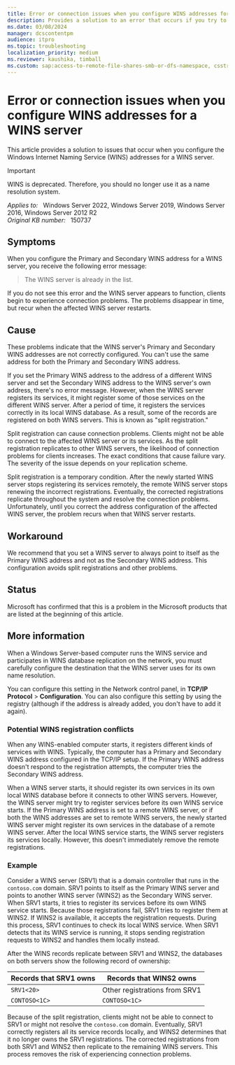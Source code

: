 ```yaml
---
title: Error or connection issues when you configure WINS addresses for a WINS server
description: Provides a solution to an error that occurs if you try to specify the same WINS address for a server as both Primary and Secondary, or if you set the same Primary address on multiple WINS servers.
ms.date: 03/08/2024
manager: dcscontentpm
audience: itpro
ms.topic: troubleshooting
localization_priority: medium
ms.reviewer: kaushika, timball
ms.custom: sap:access-to-remote-file-shares-smb-or-dfs-namespace, csstroubleshoot
---
```

# Error or connection issues when you configure WINS addresses for a WINS server

This article provides a solution to issues that occur when you configure the Windows Internet Naming Service (WINS) addresses for a WINS server.

> [!IMPORTANT]  
> WINS is deprecated. Therefore, you should no longer use it as a name resolution system.

_Applies to:_ &nbsp; Windows Server 2022, Windows Server 2019, Windows Server 2016, Windows Server 2012 R2  
_Original KB number:_ &nbsp; 150737

## Symptoms

When you configure the Primary and Secondary WINS address for a WINS server, you receive the following error message:

> The WINS server is already in the list.

If you do not see this error and the WINS server appears to function, clients begin to experience connection problems. The problems disappear in time, but recur when the affected WINS server restarts.

## Cause

These problems indicate that the WINS server's Primary and Secondary WINS addresses are not correctly configured. You can't use the same address for both the Primary and Secondary WINS address.

If you set the Primary WINS address to the address of a different WINS server and set the Secondary WINS address to the WINS server's own address, there's no error message. However, when the WINS server registers its services, it might register some of those services on the different WINS server. After a period of time, it registers the services correctly in its local WINS database. As a result, some of the records are registered on both WINS servers. This is known as "split registration."

Split registration can cause connection problems. Clients might not be able to connect to the affected WINS server or its services. As the split registration replicates to other WINS servers, the likelihood of connection problems for clients increases. The exact conditions that cause failure vary. The severity of the issue depends on your replication scheme.

Split registration is a temporary condition. After the newly started WINS server stops registering its services remotely, the remote WINS server stops renewing the incorrect registrations. Eventually, the corrected registrations replicate throughout the system and resolve the connection problems. Unfortunately, until you correct the address configuration of the affected WINS server, the problem recurs when that WINS server restarts.

## Workaround

We recommend that you set a WINS server to always point to itself as the Primary WINS address and not as the Secondary WINS address. This configuration avoids split registrations and other problems.

## Status

Microsoft has confirmed that this is a problem in the Microsoft products that are listed at the beginning of this article.

## More information

When a Windows Server-based computer runs the WINS service and participates in WINS database replication on the network, you must carefully configure the destination that the WINS server uses for its own name resolution.

You can configure this setting in the Network control panel, in **TCP/IP Protocol** > **Configuration**. You can also configure this setting by using the registry (although if the address is already added, you don't have to add it again).

### Potential WINS registration conflicts

When any WINS-enabled computer starts, it registers different kinds of services with WINS. Typically, the computer has a Primary and Secondary WINS address configured in the TCP/IP setup. If the Primary WINS address doesn't respond to the registration attempts, the computer tries the Secondary WINS address.

When a WINS server starts, it should register its own services in its own local WINS database before it connects to other WINS servers. However, the WINS server might try to register services before its own WINS service starts. If the Primary WINS address is set to a remote WINS server, or if both the WINS addresses are set to remote WINS servers, the newly started WINS server might register its own services in the database of a remote WINS server. After the local WINS service starts, the WINS server registers its services locally. However, this doesn't immediately remove the remote registrations.

### Example

Consider a WINS server (SRV1) that is a domain controller that runs in the `contoso.com` domain. SRV1 points to itself as the Primary WINS server and points to another WINS server (WINS2) as the Secondary WINS server. When SRV1 starts, it tries to register its services before its own WINS service starts. Because those registrations fail, SRV1 tries to register them at WINS2. If WINS2 is available, it accepts the registration requests. During this process, SRV1 continues to check its local WINS service. When SRV1 detects that its WINS service is running, it stops sending registration requests to WINS2 and handles them locally instead.

After the WINS records replicate between SRV1 and WINS2, the databases on both servers show the following record of ownership:

| Records that SRV1 owns | Records that WINS2 owns |
| --- | --- |
| `SRV1<20>` | Other registrations from SRV1 |
| `CONTOSO<1C>` | `CONTOSO<1C>` |

Because of the split registration, clients might not be able to connect to SRV1 or might not resolve the `contoso.com` domain. Eventually, SRV1 correctly registers all its service records locally, and WINS2 determines that it no longer owns the SRV1 registrations. The corrected registrations from both SRV1 and WINS2 then replicate to the remaining WINS servers. This process removes the risk of experiencing connection problems.
